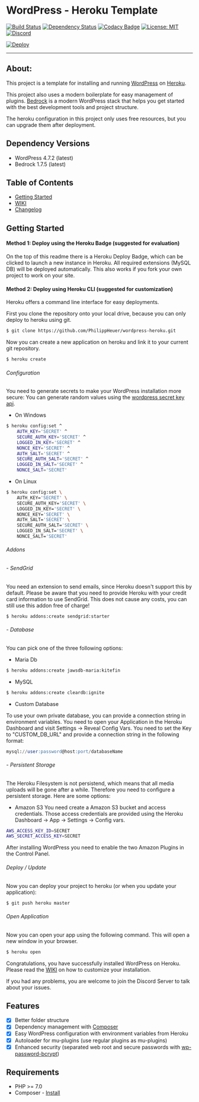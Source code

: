 # WordPress - Heroku Template
[![Build Status](https://travis-ci.org/PhilippHeuer/wordpress-heroku.svg?branch=master)](https://travis-ci.org/PhilippHeuer/wordpress-heroku)
[![Dependency Status](https://www.versioneye.com/user/projects/588d26251618a700318eb016/badge.svg?style=flat-square)](https://www.versioneye.com/user/projects/588d26251618a700318eb016)
[![Codacy Badge](https://api.codacy.com/project/badge/Grade/ea24e1ba7dbf4845b94ddb23929b0fd1)](https://www.codacy.com/app/PhilippHeuer/wordpress-heroku?utm_source=github.com&utm_medium=referral&utm_content=PhilippHeuer/wordpress-heroku&utm_campaign=badger)
[![License: MIT](https://img.shields.io/badge/License-MIT-yellow.svg)](https://opensource.org/licenses/MIT)
[![Discord](https://img.shields.io/badge/Join-Discord-7289DA.svg?style=flat-square)](https://discord.gg/JqUCaqY)

[![Deploy](https://img.shields.io/badge/Deploy-Heroku-7056BF.svg?style=flat-square)](https://heroku.com/deploy)

--------

## About:
This project is a template for installing and running [WordPress](http://wordpress.org/) on [Heroku](http://www.heroku.com/).

This project also uses a modern boilerplate for easy management of plugins. [Bedrock](https://roots.io/bedrock/) is a modern WordPress stack that helps you get started with the best development tools and project structure.

The heroku configuration in this project only uses free resources, but you can upgrade them after deployment.

## Dependency Versions
 * WordPress 4.7.2 (latest)
 * Bedrock 1.7.5 (latest)

## Table of Contents
- [Getting Started](#gettingstarted)
- [WIKI](https://github.com/PhilippHeuer/wordpress-heroku/wiki)
- [Changelog](https://github.com/PhilippHeuer/wordpress-heroku/blob/master/CHANGELOG.md)

## Getting Started
#### Method 1: Deploy using the Heroku Badge (suggested for evaluation)
On the top of this readme there is a Heroku Deploy Badge, which can be clicked to
launch a new instance in Heroku.
All required extensions (MySQL DB) will be deployed automatically.
This also works if you fork your own project to work on your site.

#### Method 2: Deploy using Heroku CLI (suggested for customization)
Heroku offers a command line interface for easy deployments.

First you clone the repository onto your local drive, because you can only
deploy to heroku using git.
```bash
$ git clone https://github.com/PhilippHeuer/wordpress-heroku.git
```

Now you can create a new application on heroku and link it to your current git repository.
```bash
$ heroku create
```

###### Configuration
You need to generate secrets to make your WordPress installation more secure:
You can generate random values using the [wordpress secret key api](https://api.wordpress.org/secret-key/1.1/salt/).

- On Windows
```bash
$ heroku config:set ^
    AUTH_KEY='SECRET' ^
    SECURE_AUTH_KEY='SECRET' ^
    LOGGED_IN_KEY='SECRET' ^
    NONCE_KEY='SECRET' ^
    AUTH_SALT='SECRET' ^
    SECURE_AUTH_SALT='SECRET' ^
    LOGGED_IN_SALT='SECRET' ^
    NONCE_SALT='SECRET'
```
- On Linux
```bash
$ heroku config:set \
    AUTH_KEY='SECRET' \
    SECURE_AUTH_KEY='SECRET' \
    LOGGED_IN_KEY='SECRET' \
    NONCE_KEY='SECRET' \
    AUTH_SALT='SECRET' \
    SECURE_AUTH_SALT='SECRET' \
    LOGGED_IN_SALT='SECRET' \
    NONCE_SALT='SECRET'
```

###### Addons
###### - SendGrid
You need an extension to send emails, since Heroku doesn't support this by default.
Please be aware that you need to provide Heroku with your credit card information to use SendGrid.
This does not cause any costs, you can still use this addon free of charge!
```bash
$ heroku addons:create sendgrid:starter
```

###### - Database
You can pick one of the three following options:
 - Maria Db
```bash
$ heroku addons:create jawsdb-maria:kitefin
```
 - MySQL
```bash
$ heroku addons:create cleardb:ignite
```
 - Custom Database

To use your own private database, you can provide a connection string in environment variables.
You need to open your Application in the Heroku Dashboard and visit Settings -> Reveal Config Vars.
You need to set the Key to "CUSTOM_DB_URL" and provide a connection string in the following format:
```sql
mysql://user:password@host:port/databaseName
```

###### - Persistent Storage
The Heroku Filesystem is not persistend, which means that all media uploads
will be gone after a while. Therefore you need to configure a persistent storage.
Here are some options:

 - Amazon S3
You need create a Amazon S3 bucket and access credentials.
Those access credentials are provided using the Heroku Dashboard -> App -> Settings -> Config vars.
```bash
AWS_ACCESS_KEY_ID=SECRET
AWS_SECRET_ACCESS_KEY=SECRET
```
After installing WordPress you need to enable the two Amazon Plugins in the Control Panel.

###### Deploy / Update
Now you can deploy your project to heroku (or when you update your application):
```bash
$ git push heroku master
```

###### Open Application
Now you can open your app using the following command. This will open a new window in your browser.
```bash
$ heroku open
```

Congratulations, you have successfully installed WordPress on Heroku.
Please read the [WIKI](https://github.com/PhilippHeuer/wordpress-heroku/wiki) on how to customize your installation.

If you had any problems, you are welcome to join the Discord Server to talk about your issues.

## Features
 - [x] Better folder structure
 - [x] Dependency management with [Composer](http://getcomposer.org)
 - [x] Easy WordPress configuration with environment variables from Heroku
 - [x] Autoloader for mu-plugins (use regular plugins as mu-plugins)
 - [x] Enhanced security (separated web root and secure passwords with [wp-password-bcrypt](https://github.com/roots/wp-password-bcrypt))

## Requirements

* PHP >= 7.0
* Composer - [Install](https://getcomposer.org/doc/00-intro.md#installation-linux-unix-osx)
